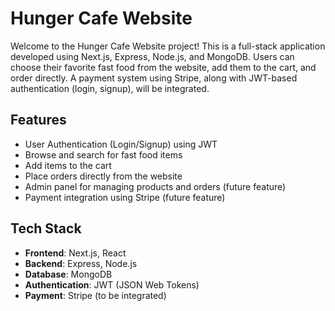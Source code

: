 # Hunger Cafe Website
Welcome to the Hunger Cafe Website project! This is a full-stack application developed using Next.js, Express, Node.js, and MongoDB. Users can choose their favorite fast food from the website, add them to the cart, and order directly. A payment system using Stripe, along with JWT-based authentication (login, signup), will be integrated.


## Features

- User Authentication (Login/Signup) using JWT
- Browse and search for fast food items
- Add items to the cart
- Place orders directly from the website
- Admin panel for managing products and orders (future feature)
- Payment integration using Stripe (future feature)


## Tech Stack

- **Frontend**: Next.js, React
- **Backend**: Express, Node.js
- **Database**: MongoDB
- **Authentication**: JWT (JSON Web Tokens)
- **Payment**: Stripe (to be integrated)